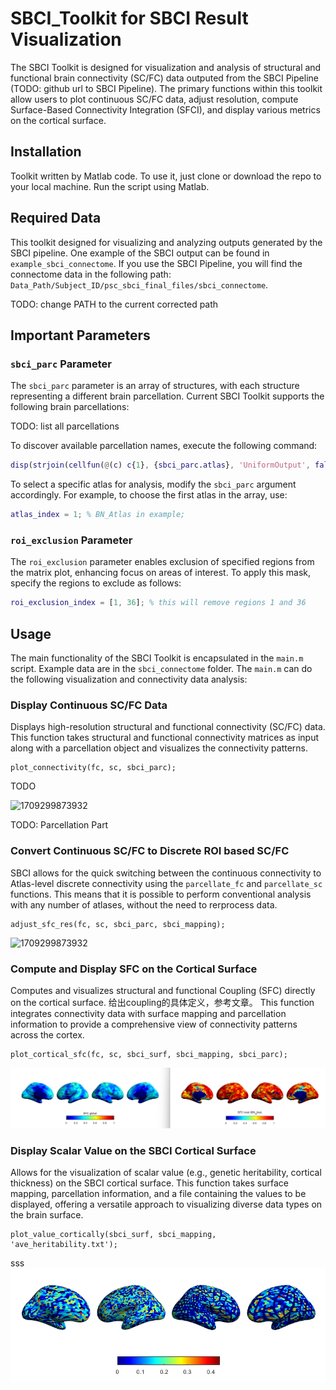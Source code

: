# SBCI_Toolkit for SBCI Result Visualization

The SBCI Toolkit is designed for visualization and analysis of structural and functional brain connectivity (SC/FC) data outputed from the SBCI Pipeline (TODO: github url to SBCI Pipeline). The primary functions within this toolkit allow users to plot continuous SC/FC data, adjust resolution, compute Surface-Based Connectivity Integration (SFCI), and display various metrics on the cortical surface.

## Installation
Toolkit written by Matlab code.
To use it, just clone or download the repo to your local machine.
Run the script using Matlab.

## Required Data

This toolkit designed for visualizing and analyzing outputs generated by the SBCI pipeline. One example of the SBCI output can be found in `example_sbci_connectome`. If you use the SBCI Pipeline, you will find the connectome data in the following path:  `Data_Path/Subject_ID/psc_sbci_final_files/sbci_connectome`.

TODO: change PATH to the current corrected path

## Important Parameters

### `sbci_parc` Parameter

The `sbci_parc` parameter is an array of structures, with each structure representing a different brain parcellation. Current SBCI Toolkit supports the following brain parcellations:

TODO: list all parcellations

To discover available parcellation names, execute the following command:


```matlab
disp(strjoin(cellfun(@(c) c{1}, {sbci_parc.atlas}, 'UniformOutput', false), ', '));
```

To select a specific atlas for analysis, modify the `sbci_parc` argument accordingly. For example, to choose the first atlas in the array, use:

```matlab
atlas_index = 1; % BN_Atlas in example; 
```

### `roi_exclusion` Parameter

The `roi_exclusion` parameter enables exclusion of specified regions from the matrix plot, enhancing focus on areas of interest. To apply this mask, specify the regions to exclude as follows:

```matlab
roi_exclusion_index = [1, 36]; % this will remove regions 1 and 36
```



## Usage

The main functionality of the SBCI Toolkit is encapsulated in the `main.m` script. Example data are in the `sbci_connectome` folder. The `main.m` can do the following visualization and connectivity data analysis:

### **Display Continuous SC/FC Data**

Displays high-resolution structural and functional connectivity (SC/FC) data. This function takes structural and functional connectivity matrices as input along with a parcellation object and visualizes the connectivity patterns.

```
plot_connectivity(fc, sc, sbci_parc);
```
TODO

![1709299873932](https://user-images.githubusercontent.com/82663099/115779808-6af02400-a386-11eb-8c0a-cf1ce5eff6e6.png)

TODO: Parcellation Part

### **Convert Continuous SC/FC to Discrete ROI based SC/FC**

SBCI allows for the quick switching between the continuous connectivity to Atlas-level discrete connectivity using the `parcellate_fc` and `parcellate_sc` functions. This means that it is possible to perform conventional analysis with any number of atlases, without the need to rerprocess data.

```
adjust_sfc_res(fc, sc, sbci_parc, sbci_mapping);
```

![1709299873932](https://user-images.githubusercontent.com/49790825/127187831-2e3ee7d9-4efc-4f75-af5f-031971b2ca4d.png)

### **Compute and Display SFC on the Cortical Surface**

Computes and visualizes structural and functional Coupling (SFC) directly on the cortical surface. 给出coupling的具体定义，参考文章。 This function integrates connectivity data with surface mapping and parcellation information to provide a comprehensive view of connectivity patterns across the cortex.

```
plot_cortical_sfc(fc, sc, sbci_surf, sbci_mapping, sbci_parc);
```

![1709308933931](image/README/1709308933931.png)

### **Display Scalar Value on the SBCI Cortical Surface**

Allows for the visualization of scalar value (e.g., genetic heritability, cortical thickness) on the SBCI cortical surface. This function takes surface mapping, parcellation information, and a file containing the values to be displayed, offering a versatile approach to visualizing diverse data types on the brain surface.

```
plot_value_cortically(sbci_surf, sbci_mapping, 'ave_heritability.txt');
```

sss![1709326095843](https://raw.githubusercontent.com/ytr1023/img/main/own_txt.png)
